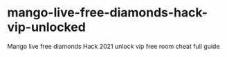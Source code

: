 # mango-live-free-diamonds-hack-vip-unlocked
Mango live free diamonds Hack 2021 unlock vip free room cheat full guide
